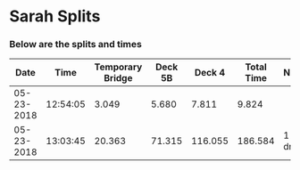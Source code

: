 # Sarah Splits 



### Below are the splits and times

|Date|Time|Temporary Bridge|Deck 5B|Deck 4|Total Time|Notes|
|---|---|---|---|---|---|---|
| 05-23-2018 | 12:54:05 | 3.049 | 5.680 | 7.811 | 9.824 |  |
| 05-23-2018 | 13:03:45 | 20.363 | 71.315 | 116.055 | 186.584 | 1 drop |